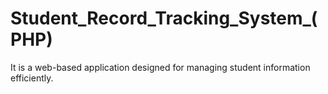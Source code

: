 # Student_Record_Tracking_System_(PHP)
 It is a web-based application designed for managing student information efficiently. 
